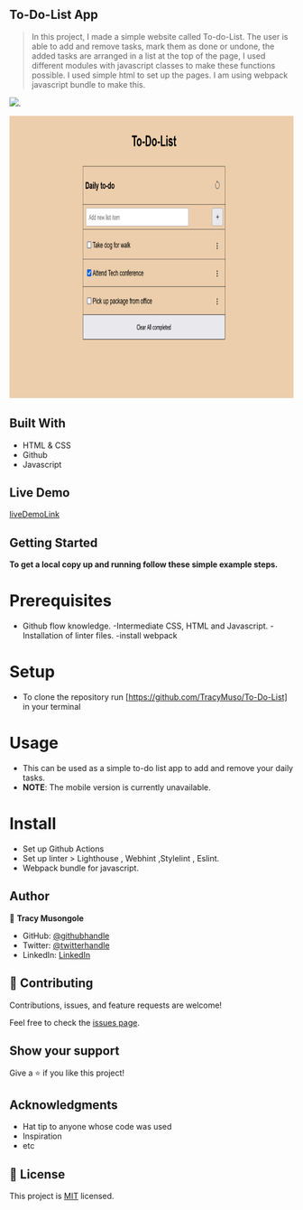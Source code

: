 ## To-Do-List App

> In this project, I made a simple website called To-do-List. The user is able to add and remove tasks, mark them as done or undone, the added tasks are arranged in a list at the top of the page, I used different modules with javascript classes to make these functions possible. I used simple html to set up the pages. I am using webpack javascript bundle to make this.

![](https://img.shields.io/badge/Microverse-blueviolet).

<img src="./img/ui3.png" width="800" height="500"/>

## Built With

- HTML & CSS
- Github
- Javascript

## Live Demo 

[liveDemoLink](https://TracyMuso.github.io/To-Do-List/)

## Getting Started

**To get a local copy up and running follow these simple example steps.**

# Prerequisites

- Github flow knowledge. -Intermediate CSS, HTML and Javascript. -Installation of linter files. -install webpack

# Setup 
- To clone the repository run [https://github.com/TracyMuso/To-Do-List] in your terminal

# Usage
- This can be used as a simple to-do list app to add and remove your daily tasks.
- **NOTE**: The mobile version is currently unavailable.

# Install
- Set up Github Actions
- Set up linter > Lighthouse , Webhint ,Stylelint , Eslint.
- Webpack bundle for javascript.

## Author

👤 **Tracy Musongole**

- GitHub: [@githubhandle](https://github.com/TracyMuso)
- Twitter: [@twitterhandle](https://twitter.com/tracy_muso)
- LinkedIn: [LinkedIn](https://linkedin.com/in/tracy-muso)


## 🤝 Contributing

Contributions, issues, and feature requests are welcome!


Feel free to check the [issues page](github.com/TracyMuso/To-Do-List/issues/).

## Show your support

Give a ⭐️ if you like this project!

## Acknowledgments

- Hat tip to anyone whose code was used
- Inspiration
- etc

## 📝 License

This project is [MIT](./LICENSE) licensed.
